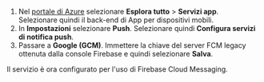 
1. Nel [portale di Azure](https://portal.azure.com/) selezionare **Esplora tutto** > **Servizi app**. Selezionare quindi il back-end di App per dispositivi mobili. 
2. In **Impostazioni** selezionare **Push**. Selezionare quindi **Configura servizi di notifica push**.
2. Passare a **Google (GCM)**. Immettere la chiave del server FCM legacy ottenuta dalla console Firebase e quindi selezionare **Salva**.

Il servizio è ora configurato per l'uso di Firebase Cloud Messaging.

<!-- URLs. -->

<!-- images -->
